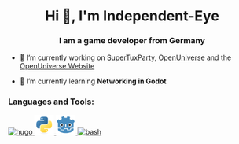 <h1 align="center">Hi 👋, I'm Independent-Eye</h1>
<h3 align="center">I am a game developer from Germany</h3>

- 🔭 I’m currently working on [SuperTuxParty](https://gitlab.com/SuperTuxParty/SuperTuxParty), [OpenUniverse](https://github.com/Independent-Eye2446/OpenUniverse) and the [OpenUniverse Website](https://github.com/Independent-Eye2446/OpenUniverse-Website)

- 🌱 I’m currently learning **Networking in Godot**

<h3 align="left">Languages and Tools:</h3>
<p align="left"> <a href="https://gohugo.io/" target="_blank"> <img src="https://api.iconify.design/logos-hugo.svg" alt="hugo" width="40" height="40"/> </a> <a href="https://www.python.org" target="_blank"> <img src="https://raw.githubusercontent.com/devicons/devicon/master/icons/python/python-original.svg" alt="python" width="40" height="40"/> </a> <a href="https://godotengine.org/" target="_blank"> <img src="https://raw.githubusercontent.com/godotengine/godot/master/icon.svg" alt="godot" width="40" height="40"/> </a><a align="left"> <a href="https://www.gnu.org/software/bash/" target="_blank"> <img src="https://www.vectorlogo.zone/logos/gnu_bash/gnu_bash-icon.svg" alt="bash" width="40" height="40"a/></p>
